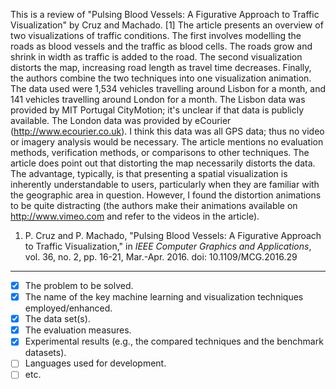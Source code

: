 This is a review of "Pulsing Blood Vessels: A Figurative Approach to Traffic Visualization" by Cruz and Machado. [1] The article presents an overview of two visualizations of traffic conditions. The first involves modelling the roads as blood vessels and the traffic as blood cells. The roads grow and shrink in width as traffic is added to the road. The second visualization distorts the map, increasing road length as travel time decreases. Finally, the authors combine the two techniques into one visualization animation. The data used were 1,534 vehicles travelling around Lisbon for a month, and 141 vehicles travelling around London for a month. The Lisbon data was provided by MIT Portugal CityMotion; it's unclear if that data is publicly available. The London data was provided by eCourier (http://www.ecourier.co.uk). I think this data was all GPS data; thus no video or imagery analysis would be necessary. The article mentions no evaluation methods, verification methods, or comparisons to other techniques. The article does point out that distorting the map necessarily distorts the data. The advantage, typically, is that presenting a spatial visualization is inherently understandable to users, particularly when they are familiar with the geographic area in question. However, I found the distortion animations to be quite distracting (the authors make their animations available on http://www.vimeo.com and refer to the videos in the article).

1. P. Cruz and P. Machado, "Pulsing Blood Vessels: A Figurative Approach to Traffic Visualization," in *IEEE Computer Graphics and Applications*, vol. 36, no. 2, pp. 16-21, Mar.-Apr. 2016. doi: 10.1109/MCG.2016.29

---

- [x] The problem to be solved.
- [x] The name of the key machine learning and visualization techniques employed/enhanced.
- [x] The data set(s).
- [x] The evaluation measures.
- [x] Experimental results (e.g., the compared techniques and the benchmark datasets).
- [ ] Languages used for development.
- [ ] etc.
